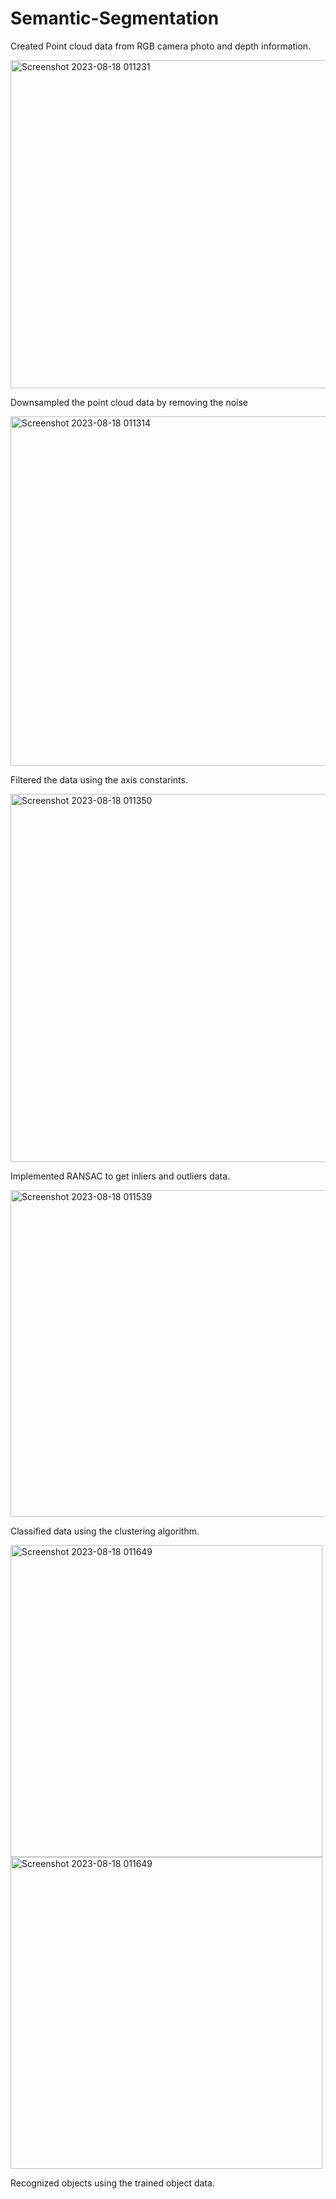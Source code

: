 # Semantic-Segmentation

Created Point cloud data from RGB camera photo and depth information.

<img width="525" alt="Screenshot 2023-08-18 011231" src="https://github.com/PraveenPaidi/Semantic-Segmentation/assets/120610889/13a4a181-4f84-4c0f-9cba-03c7aa43eceb">

Downsampled the point cloud data by removing the noise

<img width="559" alt="Screenshot 2023-08-18 011314" src="https://github.com/PraveenPaidi/Semantic-Segmentation/assets/120610889/52c429f0-fa4c-4679-ab07-6cd155dea5eb">


Filtered the data using the axis constarints.

<img width="589" alt="Screenshot 2023-08-18 011350" src="https://github.com/PraveenPaidi/Semantic-Segmentation/assets/120610889/ca5b322a-c33a-475e-a4df-9155644b6252">


Implemented RANSAC to get inliers and outliers data.

<img width="523" alt="Screenshot 2023-08-18 011539" src="https://github.com/PraveenPaidi/Semantic-Segmentation/assets/120610889/01cd3f83-b1b7-4b11-ba91-c32e8a3265b0">


Classified data using the clustering algorithm.



<img width="499" alt="Screenshot 2023-08-18 011649" src="https://github.com/PraveenPaidi/Semantic-Segmentation/assets/120610889/11e333c4-3008-43de-bbbd-b03b6fd6e2ac">

<img width="499" alt="Screenshot 2023-08-18 011649" src="https://github.com/PraveenPaidi/Semantic-Segmentation/assets/120610889/bb8b9e42-b413-4433-9857-37428d680447">

Recognized objects using the trained object data.

